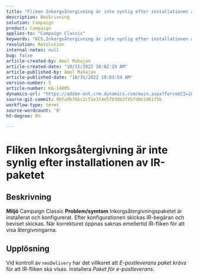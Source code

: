 ```yaml
---
title: "Fliken Inkorgsåtergivning är inte synlig efter installationen av IR-paketet"
description: Beskrivning
solution: Campaign
product: Campaign
applies-to: "Campaign Classic"
keywords: "KCS,Inkorgsåtergivning är inte synlig efter installationen av IR-paketet"
resolution: Resolution
internal-notes: null
bug: false
article-created-by: Amol Mahajan
article-created-date: "10/31/2022 10:02:19 AM"
article-published-by: Amol Mahajan
article-published-date: "10/31/2022 10:03:54 AM"
version-number: 5
article-number: KA-14805
dynamics-url: "https://adobe-ent.crm.dynamics.com/main.aspx?forceUCI=1&pagetype=entityrecord&etn=knowledgearticle&id=81ef1618-0359-ed11-9561-6045bd006079"
source-git-commit: 9bfa9b76bc2c51e3f4e57038b2f45fd6b1961f5b
workflow-type: tm+mt
source-wordcount: '0'
ht-degree: 0%

---
```


# Fliken Inkorgsåtergivning är inte synlig efter installationen av IR-paketet

## Beskrivning

<b>Miljö</b>
Campaign Classic
<b>Problem/symtom</b>
Inkorgsåtergivningspaketet är installerat och konfigurerat. Efter konfigurationen skickas IR-begäran och beviset skickas. När korrekturet öppnas saknas emellertid IR-fliken för att visa återgivningarna.


## Upplösning


Vid kontroll av `nmsDelivery` har det villkoret att *E-postleverans* *paket krävs* för att IR-fliken ska visas. Installera *Paket för e-postleverans.*
